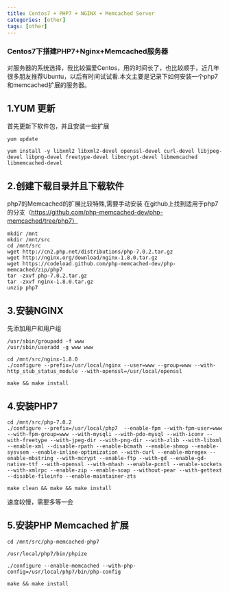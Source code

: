 ```yaml
---
title: Centos7 + PHP7 + NGINX + Memcached Server
categories: [other]
tags: [other]
---
```


### Centos7下搭建PHP7+Nginx+Memcached服务器

对服务器的系统选择，我比较偏爱Centos，用的时间长了，也比较顺手，近几年很多朋友推荐Ubuntu，以后有时间试试看.本文主要是记录下如何安装一个php7和memcached扩展的服务器。

## 1.YUM 更新

首先更新下软件包，并且安装一些扩展

```shell
yum update

yum install -y libxml2 libxml2-devel openssl-devel curl-devel libjpeg-devel libpng-devel freetype-devel libmcrypt-devel libmemcached libmemcached-devel

```


## 2.创建下载目录并且下载软件

php7的Memcached的扩展比较特殊,需要手动安装
在github上找到适用于php7的分支（https://github.com/php-memcached-dev/php-memcached/tree/php7）

```shell
mkdir /mnt
mkdir /mnt/src
cd /mnt/src
wget http://cn2.php.net/distributions/php-7.0.2.tar.gz
wget http://nginx.org/download/nginx-1.8.0.tar.gz
wget https://codeload.github.com/php-memcached-dev/php-memcached/zip/php7
tar -zxvf php-7.0.2.tar.gz
tar -zxvf nginx-1.8.0.tar.gz
unzip php7
```


## 3.安装NGINX

先添加用户和用户组

```shell
/usr/sbin/groupadd -f www
/usr/sbin/useradd -g www www

cd /mnt/src/nginx-1.8.0
./configure --prefix=/usr/local/nginx --user=www --group=www --with-http_stub_status_module --with-openssl=/usr/local/openssl

make && make install
```

## 4.安装PHP7

```shell
cd /mnt/src/php-7.0.2
./configure --prefix=/usr/local/php7  --enable-fpm --with-fpm-user=www --with-fpm-group=www --with-mysqli --with-pdo-mysql --with-iconv --with-freetype --with-jpeg-dir --with-png-dir --with-zlib --with-libxml --enable-xml --disable-rpath --enable-bcmath --enable-shmop --enable-sysvsem --enable-inline-optimization --with-curl --enable-mbregex --enable-mbstring --with-mcrypt --enable-ftp --with-gd --enable-gd-native-ttf --with-openssl --with-mhash --enable-pcntl --enable-sockets --with-xmlrpc --enable-zip --enable-soap --without-pear --with-gettext --disable-fileinfo --enable-maintainer-zts

make clean && make && make install
```
速度较慢，需要多等一会

## 5.安装PHP Memcached 扩展


```shell
cd /mnt/src/php-memcached-php7

/usr/local/php7/bin/phpize

./configure --enable-memcached --with-php-config=/usr/local/php7/bin/php-config

make && make install
```


